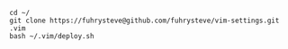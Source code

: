     cd ~/
    git clone https://fuhrysteve@github.com/fuhrysteve/vim-settings.git .vim
    bash ~/.vim/deploy.sh
